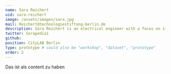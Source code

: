 ```yaml
---
name: Sara Reichert
uid: sara-reichert
image: /assets/images/sara.jpg
mail: Reichert@technologiestiftung-berlin.de
description: Sara Reichert is an electrical engineer with a focus on signaling and messaging. After her studies at the TU Berlin she works at the interface of urban development and digitalization. Her focus is on knowledge transfer between research and civil society.
twitter: Sarapedia1
github:
position: CityLAB Berlin
type: prototype # could also be "workshop", "dataset", "prototype"
order: 2
---
```


Das ist als content zu haben
